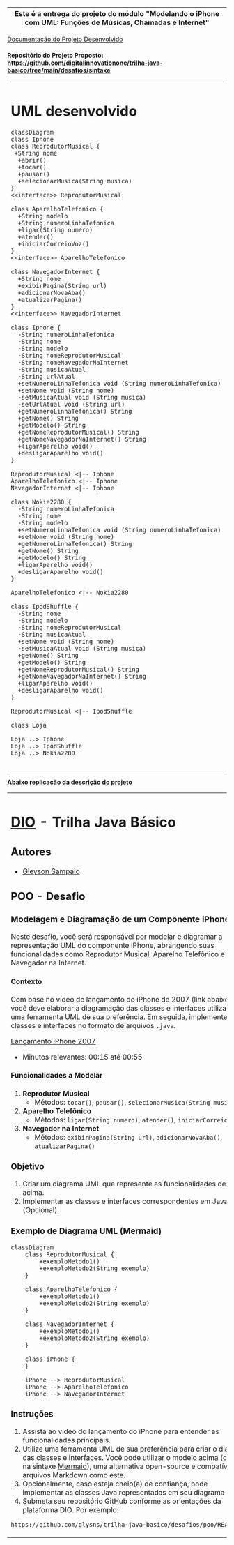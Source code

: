 
 **Este é a entrega do projeto do módulo "Modelando o iPhone com UML: Funções de Músicas, Chamadas e Internet"**  | 
 --- |
 
 <a href="https://evertonsmoraes.github.io/uml-iphone/" target="_blank">Documentação do Projeto Desenvolvido</a>
 #### Repositório do Projeto Proposto: <a href="https://github.com/digitalinnovationone/trilha-java-basico/tree/main/desafios/sintaxe" target="_blank">https://github.com/digitalinnovationone/trilha-java-basico/tree/main/desafios/sintaxe</a>

<table>
    <tr><td width=900px>
    <h1> UML desenvolvido</h1>
    
```mermaid
classDiagram
class Iphone  
class ReprodutorMusical {
 +String nome
  +abrir()
  +tocar()
  +pausar()
  +selecionarMusica(String musica)
}
<<interface>> ReprodutorMusical

class AparelhoTelefonico {
  +String modelo
  +String numeroLinhaTefonica
  +ligar(String numero)
  +atender()
  +iniciarCorreioVoz()
}
<<interface>> AparelhoTelefonico

class NavegadorInternet {
  +String nome
  +exibirPagina(String url)
  +adicionarNovaAba()
  +atualizarPagina()
}
<<interface>> NavegadorInternet

class Iphone {
  -String numeroLinhaTefonica
  -String nome
  -String modelo
  -String nomeReprodutorMusical
  -String nomeNavegadorNaInternet
  -String musicaAtual
  -String urlAtual
  +setNumeroLinhaTefonica void (String numeroLinhaTefonica)
  +setNome void (String nome)
  -setMusicaAtual void (String musica)
  -setUrlAtual void (String url)
  +getNumeroLinhaTefonica() String
  +getNome() String
  +getModelo() String
  +getNomeReprodutorMusical() String
  +getNomeNavegadorNaInternet() String
  +ligarAparelho void()
  +desligarAparelho void()
}

ReprodutorMusical <|-- Iphone
AparelhoTelefonico <|-- Iphone
NavegadorInternet <|-- Iphone

class Nokia2280 {
  -String numeroLinhaTefonica
  -String nome
  -String modelo
  +setNumeroLinhaTefonica void (String numeroLinhaTefonica)
  +setNome void (String nome)
  +getNumeroLinhaTefonica() String
  +getNome() String
  +getModelo() String
  +ligarAparelho void()
  +desligarAparelho void()
}

AparelhoTelefonico <|-- Nokia2280

class IpodShuffle {
  -String nome
  -String modelo
  -String nomeReprodutorMusical
  -String musicaAtual
  +setNome void (String nome)
  -setMusicaAtual void (String musica)
  +getNome() String
  +getModelo() String
  +getNomeReprodutorMusical() String
  +getNomeNavegadorNaInternet() String
  +ligarAparelho void()
  +desligarAparelho void()
}

ReprodutorMusical <|-- IpodShuffle

class Loja

Loja ..> Iphone
Loja ..> IpodShuffle
Loja ..> Nokia2280


```
</td></tr>
</table>

**Abaixo replicação da descrição do projeto**

<table>
<tr><td>
  
  # [DIO](www.dio.me) - Trilha Java Básico

  ## Autores
  - [Gleyson Sampaio](https://github.com/glysns)
  
  ## POO - Desafio
  
  ### Modelagem e Diagramação de um Componente iPhone
  
  Neste desafio, você será responsável por modelar e diagramar a representação UML do componente iPhone, abrangendo suas funcionalidades como Reprodutor Musical, Aparelho Telefônico e Navegador na Internet.
  
  #### Contexto
  Com base no vídeo de lançamento do iPhone de 2007 (link abaixo), você deve elaborar a diagramação das classes e interfaces utilizando uma ferramenta UML de sua preferência. Em seguida, implemente as classes e interfaces no formato de arquivos `.java`.
  
  [Lançamento iPhone 2007](https://www.youtube.com/watch?v=9ou608QQRq8)
  - Minutos relevantes: 00:15 até 00:55
  
  #### Funcionalidades a Modelar
  1. **Reprodutor Musical**
     - Métodos: `tocar()`, `pausar()`, `selecionarMusica(String musica)`
  2. **Aparelho Telefônico**
     - Métodos: `ligar(String numero)`, `atender()`, `iniciarCorreioVoz()`
  3. **Navegador na Internet**
     - Métodos: `exibirPagina(String url)`, `adicionarNovaAba()`, `atualizarPagina()`
  
  ### Objetivo
  1. Criar um diagrama UML que represente as funcionalidades descritas acima.
  2. Implementar as classes e interfaces correspondentes em Java (Opcional).
  
  ### Exemplo de Diagrama UML (Mermaid)
  ```mermaid
  classDiagram
      class ReprodutorMusical {
          +exemploMetodo1()
          +exemploMetodo2(String exemplo)
      }
  
      class AparelhoTelefonico {
          +exemploMetodo1()
          +exemploMetodo2(String exemplo)
      }
  
      class NavegadorInternet {
          +exemploMetodo1()
          +exemploMetodo2(String exemplo)
      }
  
      class iPhone {
      }
  
      iPhone --> ReprodutorMusical
      iPhone --> AparelhoTelefonico
      iPhone --> NavegadorInternet
  ```
  
  ### Instruções
  1. Assista ao vídeo do lançamento do iPhone para entender as funcionalidades principais.
  2. Utilize uma ferramenta UML de sua preferência para criar o diagrama das classes e interfaces. Você pode utilizar o modelo acima (criado na sintaxe [Mermaid](https://mermaid.js.org/)), uma alternativa open-source e compatível com arquivos Markdown como este.
  3. Opcionalmente, caso esteja cheio(a) de confiança, pode implementar as classes Java representadas em seu diagrama UML.
  4. Submeta seu repositório GitHub conforme as orientações da plataforma DIO. Por exemplo:
  
  ```bash
  https://github.com/glysns/trilha-java-basico/desafios/poo/README.md
  ```` 
</td></tr>
</table>
